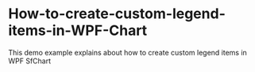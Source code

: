 # How-to-create-custom-legend-items-in-WPF-Chart
This demo example explains about how to create custom legend items in WPF SfChart
